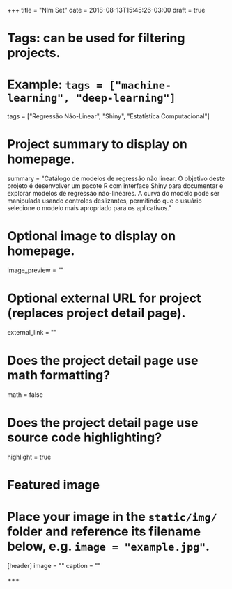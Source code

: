 +++
title = "Nlm Set"
date = 2018-08-13T15:45:26-03:00
draft = true

# Tags: can be used for filtering projects.
# Example: `tags = ["machine-learning", "deep-learning"]`
tags = ["Regressão Não-Linear", "Shiny", "Estatística Computacional"]

# Project summary to display on homepage.
summary = "Catálogo de modelos de regressão não linear. O objetivo deste projeto é desenvolver um pacote R com interface Shiny para documentar e explorar modelos de regressão não-lineares. A curva do modelo pode ser manipulada usando controles deslizantes, permitindo que o usuário selecione o modelo mais apropriado para os aplicativos."

# Optional image to display on homepage.
image_preview = ""

# Optional external URL for project (replaces project detail page).
external_link = ""

# Does the project detail page use math formatting?
math = false

# Does the project detail page use source code highlighting?
highlight = true

# Featured image
# Place your image in the `static/img/` folder and reference its filename below, e.g. `image = "example.jpg"`.
[header]
image = ""
caption = ""

+++
